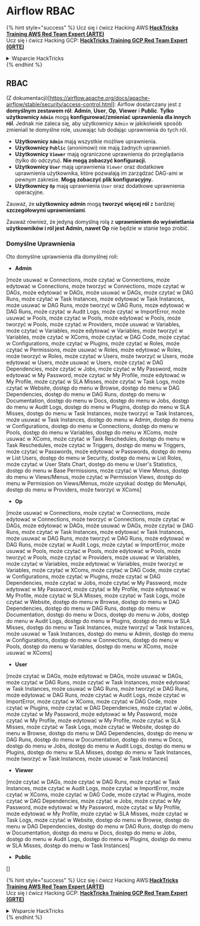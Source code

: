 # Airflow RBAC

{% hint style="success" %}
Ucz się i ćwicz Hacking AWS:<img src="../../.gitbook/assets/image (1) (1) (1).png" alt="" data-size="line">[**HackTricks Training AWS Red Team Expert (ARTE)**](https://training.hacktricks.xyz/courses/arte)<img src="../../.gitbook/assets/image (1) (1) (1).png" alt="" data-size="line">\
Ucz się i ćwicz Hacking GCP: <img src="../../.gitbook/assets/image (2).png" alt="" data-size="line">[**HackTricks Training GCP Red Team Expert (GRTE)**<img src="../../.gitbook/assets/image (2).png" alt="" data-size="line">](https://training.hacktricks.xyz/courses/grte)

<details>

<summary>Wsparcie HackTricks</summary>

* Sprawdź [**plany subskrypcyjne**](https://github.com/sponsors/carlospolop)!
* **Dołącz do** 💬 [**grupy Discord**](https://discord.gg/hRep4RUj7f) lub [**grupy telegramowej**](https://t.me/peass) lub **śledź** nas na **Twitterze** 🐦 [**@hacktricks\_live**](https://twitter.com/hacktricks_live)**.**
* **Podziel się sztuczkami hackingowymi, przesyłając PR-y do** [**HackTricks**](https://github.com/carlospolop/hacktricks) i [**HackTricks Cloud**](https://github.com/carlospolop/hacktricks-cloud) repozytoriów na GitHubie.

</details>
{% endhint %}

## RBAC

(Z dokumentacji)\[https://airflow.apache.org/docs/apache-airflow/stable/security/access-control.html]: Airflow dostarczany jest z **domyślnym zestawem ról**: **Admin**, **User**, **Op**, **Viewer** i **Public**. **Tylko użytkownicy `Admin`** mogą **konfigurować/zmieniać uprawnienia dla innych ról**. Jednak nie zaleca się, aby użytkownicy `Admin` w jakikolwiek sposób zmieniali te domyślne role, usuwając lub dodając uprawnienia do tych ról.

* **Użytkownicy `Admin`** mają wszystkie możliwe uprawnienia.
* **Użytkownicy `Public`** (anonimowi) nie mają żadnych uprawnień.
* **Użytkownicy `Viewer`** mają ograniczone uprawnienia do przeglądania (tylko do odczytu). **Nie mogą zobaczyć konfiguracji.**
* **Użytkownicy `User`** mają uprawnienia `Viewer` oraz dodatkowe uprawnienia użytkownika, które pozwalają im zarządzać DAG-ami w pewnym zakresie. **Mogą zobaczyć plik konfiguracyjny.**
* **Użytkownicy `Op`** mają uprawnienia `User` oraz dodatkowe uprawnienia operacyjne.

Zauważ, że **użytkownicy admin** mogą **tworzyć więcej ról** z bardziej **szczegółowymi uprawnieniami**.

Zauważ również, że jedyną domyślną rolą z **uprawnieniem do wyświetlania użytkowników i ról jest Admin, nawet Op** nie będzie w stanie tego zrobić.

### Domyślne Uprawnienia

Oto domyślne uprawnienia dla domyślnej roli:

* **Admin**

\[może usuwać w Connections, może czytać w Connections, może edytować w Connections, może tworzyć w Connections, może czytać w DAGs, może edytować w DAGs, może usuwać w DAGs, może czytać w DAG Runs, może czytać w Task Instances, może edytować w Task Instances, może usuwać w DAG Runs, może tworzyć w DAG Runs, może edytować w DAG Runs, może czytać w Audit Logs, może czytać w ImportError, może usuwać w Pools, może czytać w Pools, może edytować w Pools, może tworzyć w Pools, może czytać w Providers, może usuwać w Variables, może czytać w Variables, może edytować w Variables, może tworzyć w Variables, może czytać w XComs, może czytać w DAG Code, może czytać w Configurations, może czytać w Plugins, może czytać w Roles, może czytać w Permissions, może usuwać w Roles, może edytować w Roles, może tworzyć w Roles, może czytać w Users, może tworzyć w Users, może edytować w Users, może usuwać w Users, może czytać w DAG Dependencies, może czytać w Jobs, może czytać w My Password, może edytować w My Password, może czytać w My Profile, może edytować w My Profile, może czytać w SLA Misses, może czytać w Task Logs, może czytać w Website, dostęp do menu w Browse, dostęp do menu w DAG Dependencies, dostęp do menu w DAG Runs, dostęp do menu w Documentation, dostęp do menu w Docs, dostęp do menu w Jobs, dostęp do menu w Audit Logs, dostęp do menu w Plugins, dostęp do menu w SLA Misses, dostęp do menu w Task Instances, może tworzyć w Task Instances, może usuwać w Task Instances, dostęp do menu w Admin, dostęp do menu w Configurations, dostęp do menu w Connections, dostęp do menu w Pools, dostęp do menu w Variables, dostęp do menu w XComs, może usuwać w XComs, może czytać w Task Reschedules, dostęp do menu w Task Reschedules, może czytać w Triggers, dostęp do menu w Triggers, może czytać w Passwords, może edytować w Passwords, dostęp do menu w List Users, dostęp do menu w Security, dostęp do menu w List Roles, może czytać w User Stats Chart, dostęp do menu w User's Statistics, dostęp do menu w Base Permissions, może czytać w View Menus, dostęp do menu w Views/Menus, może czytać w Permission Views, dostęp do menu w Permission on Views/Menus, może uzyskać dostęp do MenuApi, dostęp do menu w Providers, może tworzyć w XComs]

* **Op**

\[może usuwać w Connections, może czytać w Connections, może edytować w Connections, może tworzyć w Connections, może czytać w DAGs, może edytować w DAGs, może usuwać w DAGs, może czytać w DAG Runs, może czytać w Task Instances, może edytować w Task Instances, może usuwać w DAG Runs, może tworzyć w DAG Runs, może edytować w DAG Runs, może czytać w Audit Logs, może czytać w ImportError, może usuwać w Pools, może czytać w Pools, może edytować w Pools, może tworzyć w Pools, może czytać w Providers, może usuwać w Variables, może czytać w Variables, może edytować w Variables, może tworzyć w Variables, może czytać w XComs, może czytać w DAG Code, może czytać w Configurations, może czytać w Plugins, może czytać w DAG Dependencies, może czytać w Jobs, może czytać w My Password, może edytować w My Password, może czytać w My Profile, może edytować w My Profile, może czytać w SLA Misses, może czytać w Task Logs, może czytać w Website, dostęp do menu w Browse, dostęp do menu w DAG Dependencies, dostęp do menu w DAG Runs, dostęp do menu w Documentation, dostęp do menu w Docs, dostęp do menu w Jobs, dostęp do menu w Audit Logs, dostęp do menu w Plugins, dostęp do menu w SLA Misses, dostęp do menu w Task Instances, może tworzyć w Task Instances, może usuwać w Task Instances, dostęp do menu w Admin, dostęp do menu w Configurations, dostęp do menu w Connections, dostęp do menu w Pools, dostęp do menu w Variables, dostęp do menu w XComs, może usuwać w XComs]

* **User**

\[może czytać w DAGs, może edytować w DAGs, może usuwać w DAGs, może czytać w DAG Runs, może czytać w Task Instances, może edytować w Task Instances, może usuwać w DAG Runs, może tworzyć w DAG Runs, może edytować w DAG Runs, może czytać w Audit Logs, może czytać w ImportError, może czytać w XComs, może czytać w DAG Code, może czytać w Plugins, może czytać w DAG Dependencies, może czytać w Jobs, może czytać w My Password, może edytować w My Password, może czytać w My Profile, może edytować w My Profile, może czytać w SLA Misses, może czytać w Task Logs, może czytać w Website, dostęp do menu w Browse, dostęp do menu w DAG Dependencies, dostęp do menu w DAG Runs, dostęp do menu w Documentation, dostęp do menu w Docs, dostęp do menu w Jobs, dostęp do menu w Audit Logs, dostęp do menu w Plugins, dostęp do menu w SLA Misses, dostęp do menu w Task Instances, może tworzyć w Task Instances, może usuwać w Task Instances]

* **Viewer**

\[może czytać w DAGs, może czytać w DAG Runs, może czytać w Task Instances, może czytać w Audit Logs, może czytać w ImportError, może czytać w XComs, może czytać w DAG Code, może czytać w Plugins, może czytać w DAG Dependencies, może czytać w Jobs, może czytać w My Password, może edytować w My Password, może czytać w My Profile, może edytować w My Profile, może czytać w SLA Misses, może czytać w Task Logs, może czytać w Website, dostęp do menu w Browse, dostęp do menu w DAG Dependencies, dostęp do menu w DAG Runs, dostęp do menu w Documentation, dostęp do menu w Docs, dostęp do menu w Jobs, dostęp do menu w Audit Logs, dostęp do menu w Plugins, dostęp do menu w SLA Misses, dostęp do menu w Task Instances]

* **Public**

\[]

{% hint style="success" %}
Ucz się i ćwicz Hacking AWS:<img src="../../.gitbook/assets/image (1) (1) (1).png" alt="" data-size="line">[**HackTricks Training AWS Red Team Expert (ARTE)**](https://training.hacktricks.xyz/courses/arte)<img src="../../.gitbook/assets/image (1) (1) (1).png" alt="" data-size="line">\
Ucz się i ćwicz Hacking GCP: <img src="../../.gitbook/assets/image (2).png" alt="" data-size="line">[**HackTricks Training GCP Red Team Expert (GRTE)**<img src="../../.gitbook/assets/image (2).png" alt="" data-size="line">](https://training.hacktricks.xyz/courses/grte)

<details>

<summary>Wsparcie HackTricks</summary>

* Sprawdź [**plany subskrypcyjne**](https://github.com/sponsors/carlospolop)!
* **Dołącz do** 💬 [**grupy Discord**](https://discord.gg/hRep4RUj7f) lub [**grupy telegramowej**](https://t.me/peass) lub **śledź** nas na **Twitterze** 🐦 [**@hacktricks\_live**](https://twitter.com/hacktricks_live)**.**
* **Podziel się sztuczkami hackingowymi, przesyłając PR-y do** [**HackTricks**](https://github.com/carlospolop/hacktricks) i [**HackTricks Cloud**](https://github.com/carlospolop/hacktricks-cloud) repozytoriów na GitHubie.

</details>
{% endhint %}
